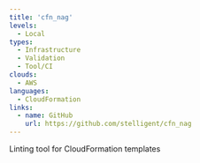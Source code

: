 ```yaml
---
title: 'cfn_nag'
levels:
  - Local
types:
  - Infrastructure
  - Validation
  - Tool/CI
clouds:
  - AWS
languages:
  - CloudFormation
links:
  - name: GitHub
    url: https://github.com/stelligent/cfn_nag
---
```

Linting tool for CloudFormation templates